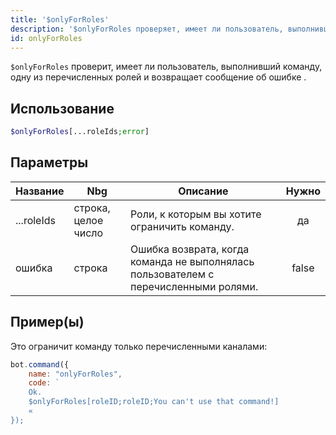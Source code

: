 ```yaml
---
title: '$onlyForRoles'
description: '$onlyForRoles проверяет, имеет ли пользователь, выполнивший команду, одну из перечисленных ролей и возвращает сообщение об ошибке, если нет.'
id: onlyForRoles
---
```


`$onlyForRoles` проверит, имеет ли пользователь, выполнивший команду, одну из перечисленных ролей и возвращает сообщение об ошибке .

## Использование

```php
$onlyForRoles[...roleIds;error]
```

## Параметры

| Название   | Nbg                 | Описание                                                                             | Нужно |
| ---------- | ------------------- | ------------------------------------------------------------------------------------ |:-----:|
| ...roleIds | строка, целое число | Роли, к которым вы хотите ограничить команду.                                        |  да   |
| ошибка     | строка              | Ошибка возврата, когда команда не выполнялась пользователем с перечисленными ролями. | false |

## Пример(ы)

Это ограничит команду только перечисленными каналами:

```javascript
bot.command({
    name: "onlyForRoles",
    code: `
    Ok.
    $onlyForRoles[roleID;roleID;You can't use that command!]
    «
});
```